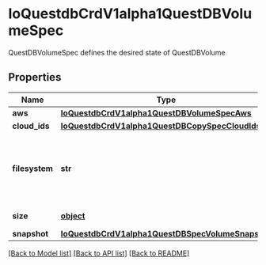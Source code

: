# IoQuestdbCrdV1alpha1QuestDBVolumeSpec

QuestDBVolumeSpec defines the desired state of QuestDBVolume
## Properties
Name | Type | Description | Notes
------------ | ------------- | ------------- | -------------
**aws** | [**IoQuestdbCrdV1alpha1QuestDBVolumeSpecAws**](IoQuestdbCrdV1alpha1QuestDBVolumeSpecAws.md) |  | [optional] 
**cloud_ids** | [**IoQuestdbCrdV1alpha1QuestDBCopySpecCloudIds**](IoQuestdbCrdV1alpha1QuestDBCopySpecCloudIds.md) |  | [optional] 
**filesystem** | **str** | Volume filesystem.  Currently supports ext4 (by default) or zfs | [optional] 
**size** | [**object**](.md) | Volume size | [optional] 
**snapshot** | [**IoQuestdbCrdV1alpha1QuestDBSpecVolumeSnapshot**](IoQuestdbCrdV1alpha1QuestDBSpecVolumeSnapshot.md) |  | [optional] 

[[Back to Model list]](../README.md#documentation-for-models) [[Back to API list]](../README.md#documentation-for-api-endpoints) [[Back to README]](../README.md)


